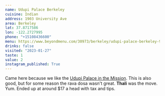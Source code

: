 ```yaml
---
name: Udupi Palace Berkeley
cuisine: Indian
address: 1903 University Ave
area: Berkeley
lat: 37.8717586
lon: -122.2727995
phone: "+15108436600"
menu: https://www.beyondmenu.com/30973/berkeley/udupi-palace-berkeley-94704.aspx?utm_mode=light
drinks: false
visited: "2023-01-27"
taste: 1
value: 2
instagram_published: True
---
```


Came here because we like the [Udupi Palace in the Mission](/places/udupi-palace). This is also good, but for some reason the rava dosa  wasn't great. **Thali** was the move. Yum. Ended up at around $17 a head with tax and tips.
